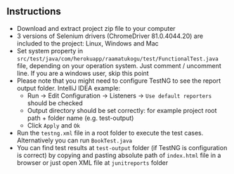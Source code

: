 ## Instructions

* Download and extract project zip file to your computer
* 3 versions of Selenium drivers (ChromeDriver 81.0.4044.20) are included to the project: Linux, Windows and Mac
* Set system property in `src/test/java/com/herokuapp/raamatukogu/test/FunctionalTest.java` file, depending on your operation system. Just comment / uncomment line. If you are a windows user, skip this point 
* Please note that you might need to configure TestNG to see the report output folder. IntelliJ IDEA example: 
    * Run -> Edit Configuration -> Listeners -> `Use default reporters` should be checked
    * Output directory should be set correctly: for example project root path + folder name (e.g. test-output)
    * Click `Apply` and `Ok`
* Run the `testng.xml` file in a root folder to execute the test cases. Alternatively you can run `BookTest.java`
* You can find test results at `test-output` folder (if TestNG is configuration is correct) by copying and pasting absolute path of `index.html` file in a browser or just open XML file at `junitreports` folder